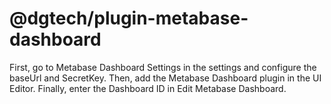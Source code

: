 # @dgtech/plugin-metabase-dashboard


First, go to Metabase Dashboard Settings in the settings and configure the baseUrl and SecretKey. Then, add the Metabase Dashboard plugin in the UI Editor. Finally, enter the Dashboard ID in Edit Metabase Dashboard.